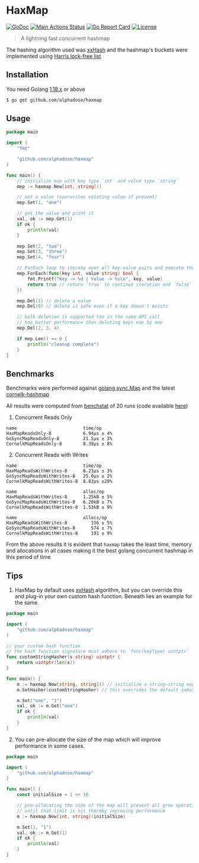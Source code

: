 # HaxMap

[![GoDoc](https://godoc.org/github.com/alphadose/haxmap/svc?status.svg)](https://pkg.go.dev/github.com/alphadose/haxmap)
[![Main Actions Status](https://github.com/alphadose/haxmap/workflows/Go/badge.svg)](https://github.com/alphadose/haxmap/actions)
[![Go Report Card](https://goreportcard.com/badge/github.com/alphadose/haxmap)](https://goreportcard.com/report/github.com/alphadose/haxmap)
[![License](https://img.shields.io/badge/license-MIT-blue.svg)](./LICENSE.md)
> A lightning fast concurrent hashmap

The hashing algorithm used was [xxHash](https://github.com/Cyan4973/xxHash) and the hashmap's buckets were implemented using [Harris lock-free list](https://www.cl.cam.ac.uk/research/srg/netos/papers/2001-caslists.pdf)

## Installation

You need Golang [1.18.x](https://go.dev/dl/) or above

```bash
$ go get github.com/alphadose/haxmap
```

## Usage

```go
package main

import (
	"fmt"

	"github.com/alphadose/haxmap"
)

func main() {
	// initialize map with key type `int` and value type `string`
	mep := haxmap.New[int, string]()

	// set a value (overwrites existing value if present)
	mep.Set(1, "one")

	// get the value and print it
	val, ok := mep.Get(1)
	if ok {
		println(val)
	}

	mep.Set(2, "two")
	mep.Set(3, "three")
	mep.Set(4, "four")

	// ForEach loop to iterate over all key-value pairs and execute the given lambda
	mep.ForEach(func(key int, value string) bool {
		fmt.Printf("Key -> %d | Value -> %s\n", key, value)
		return true // return `true` to continue iteration and `false` to break iteration
	})

	mep.Del(1) // delete a value
	mep.Del(0) // delete is safe even if a key doesn't exists

	// bulk deletion is supported too in the same API call
	// has better performance than deleting keys one by one
	mep.Del(2, 3, 4)

	if mep.Len() == 0 {
		println("cleanup complete")
	}
}
```

## Benchmarks

Benchmarks were performed against [golang sync.Map](https://pkg.go.dev/sync#Map) and the latest [cornelk-hashmap](https://github.com/cornelk/hashmap)

All results were computed from [benchstat](https://pkg.go.dev/golang.org/x/perf/cmd/benchstat) of 20 runs (code available [here](./benchmarks))

1. Concurrent Reads Only
```
name                         time/op
HaxMapReadsOnly-8            6.94µs ± 4%
GoSyncMapReadsOnly-8         21.5µs ± 3%
CornelkMapReadsOnly-8        8.39µs ± 8%
```

2. Concurrent Reads with Writes
```
name                         time/op
HaxMapReadsWithWrites-8      8.23µs ± 3%
GoSyncMapReadsWithWrites-8   25.0µs ± 2%
CornelkMapReadsWithWrites-8  8.83µs ±20%

name                         alloc/op
HaxMapReadsWithWrites-8      1.25kB ± 5%
GoSyncMapReadsWithWrites-8   6.20kB ± 7%
CornelkMapReadsWithWrites-8  1.53kB ± 9%

name                         allocs/op
HaxMapReadsWithWrites-8         156 ± 5%
GoSyncMapReadsWithWrites-8      574 ± 7%
CornelkMapReadsWithWrites-8     191 ± 9%
```

From the above results it is evident that `haxmap` takes the least time, memory and allocations in all cases making it the best golang concurrent hashmap in this period of time

## Tips

1. HaxMap by default uses [xxHash](https://github.com/cespare/xxhash) algorithm, but you can override this and plug-in your own custom hash function. Beneath lies an example for the same.
```go
package main

import (
	"github.com/alphadose/haxmap"
)

// your custom hash function
// the hash function signature must adhere to `func(keyType) uintptr`
func customStringHasher(s string) uintptr {
	return uintptr(len(s))
}

func main() {
	m := haxmap.New[string, string]() // initialize a string-string map
	m.SetHasher(customStringHasher) // this overrides the default xxHash algorithm

	m.Set("one", "1")
	val, ok := m.Get("one")
	if ok {
		println(val)
	}
}
```

2. You can pre-allocate the size of the map which will improve performance in some cases.
```go
package main

import (
	"github.com/alphadose/haxmap"
)

func main() {
	const initialSize = 1 << 10

	// pre-allocating the size of the map will prevent all grow operations
	// until that limit is hit thereby improving performance
	m := haxmap.New[int, string](initialSize)

	m.Set(1, "1")
	val, ok := m.Get(1)
	if ok {
		println(val)
	}
}
```
